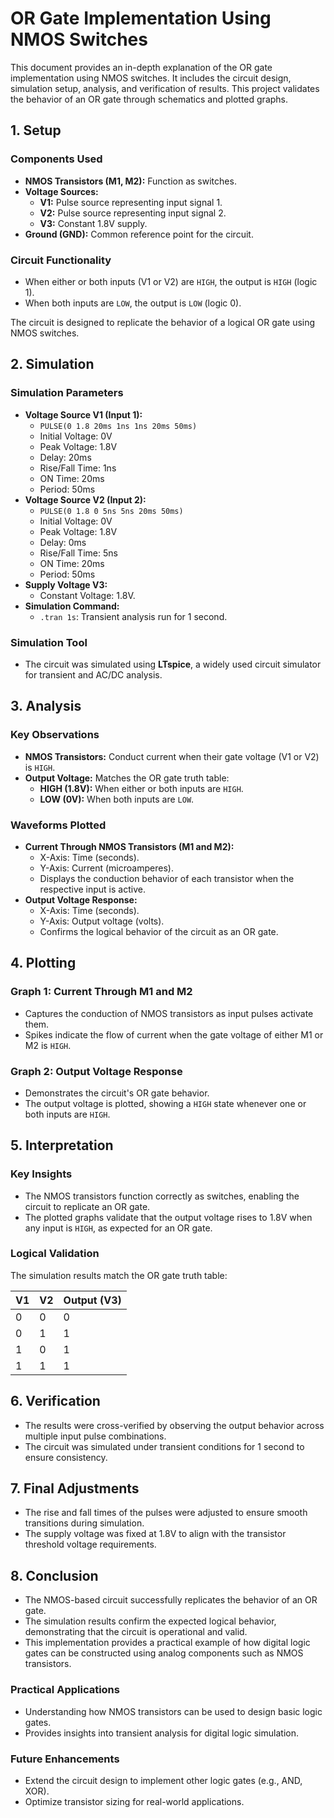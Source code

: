 # OR Gate Implementation Using NMOS Switches

This document provides an in-depth explanation of the OR gate implementation using NMOS switches. It includes the circuit design, simulation setup, analysis, and verification of results. This project validates the behavior of an OR gate through schematics and plotted graphs.


## 1. Setup

### Components Used
- **NMOS Transistors (M1, M2):** Function as switches.
- **Voltage Sources:**
  - **V1:** Pulse source representing input signal 1.
  - **V2:** Pulse source representing input signal 2.
  - **V3:** Constant 1.8V supply.
- **Ground (GND):** Common reference point for the circuit.

### Circuit Functionality
- When either or both inputs (V1 or V2) are `HIGH`, the output is `HIGH` (logic 1).
- When both inputs are `LOW`, the output is `LOW` (logic 0).

The circuit is designed to replicate the behavior of a logical OR gate using NMOS switches.


## 2. Simulation

### Simulation Parameters
- **Voltage Source V1 (Input 1):**
  - `PULSE(0 1.8 20ms 1ns 1ns 20ms 50ms)`
  - Initial Voltage: 0V
  - Peak Voltage: 1.8V
  - Delay: 20ms
  - Rise/Fall Time: 1ns
  - ON Time: 20ms
  - Period: 50ms
- **Voltage Source V2 (Input 2):**
  - `PULSE(0 1.8 0 5ns 5ns 20ms 50ms)`
  - Initial Voltage: 0V
  - Peak Voltage: 1.8V
  - Delay: 0ms
  - Rise/Fall Time: 5ns
  - ON Time: 20ms
  - Period: 50ms
- **Supply Voltage V3:**
  - Constant Voltage: 1.8V.
- **Simulation Command:**
  - `.tran 1s`: Transient analysis run for 1 second.

### Simulation Tool
- The circuit was simulated using **LTspice**, a widely used circuit simulator for transient and AC/DC analysis.


## 3. Analysis

### Key Observations
- **NMOS Transistors:** Conduct current when their gate voltage (V1 or V2) is `HIGH`.
- **Output Voltage:** Matches the OR gate truth table:
  - **HIGH (1.8V):** When either or both inputs are `HIGH`.
  - **LOW (0V):** When both inputs are `LOW`.

### Waveforms Plotted
- **Current Through NMOS Transistors (M1 and M2):**
  - X-Axis: Time (seconds).
  - Y-Axis: Current (microamperes).
  - Displays the conduction behavior of each transistor when the respective input is active.
- **Output Voltage Response:**
  - X-Axis: Time (seconds).
  - Y-Axis: Output voltage (volts).
  - Confirms the logical behavior of the circuit as an OR gate.


## 4. Plotting

### Graph 1: Current Through M1 and M2
- Captures the conduction of NMOS transistors as input pulses activate them.
- Spikes indicate the flow of current when the gate voltage of either M1 or M2 is `HIGH`.

### Graph 2: Output Voltage Response
- Demonstrates the circuit's OR gate behavior.
- The output voltage is plotted, showing a `HIGH` state whenever one or both inputs are `HIGH`.


## 5. Interpretation

### Key Insights
- The NMOS transistors function correctly as switches, enabling the circuit to replicate an OR gate.
- The plotted graphs validate that the output voltage rises to 1.8V when any input is `HIGH`, as expected for an OR gate.

### Logical Validation
The simulation results match the OR gate truth table:

| **V1** | **V2** | **Output (V3)** |
|--------|--------|----------------|
| 0      | 0      | 0              |
| 0      | 1      | 1              |
| 1      | 0      | 1              |
| 1      | 1      | 1              |


## 6. Verification

- The results were cross-verified by observing the output behavior across multiple input pulse combinations.
- The circuit was simulated under transient conditions for 1 second to ensure consistency.


## 7. Final Adjustments

- The rise and fall times of the pulses were adjusted to ensure smooth transitions during simulation.
- The supply voltage was fixed at 1.8V to align with the transistor threshold voltage requirements.


## 8. Conclusion

- The NMOS-based circuit successfully replicates the behavior of an OR gate.
- The simulation results confirm the expected logical behavior, demonstrating that the circuit is operational and valid.
- This implementation provides a practical example of how digital logic gates can be constructed using analog components such as NMOS transistors.

### Practical Applications

- Understanding how NMOS transistors can be used to design basic logic gates.
- Provides insights into transient analysis for digital logic simulation.

### Future Enhancements

- Extend the circuit design to implement other logic gates (e.g., AND, XOR).
- Optimize transistor sizing for real-world applications.
